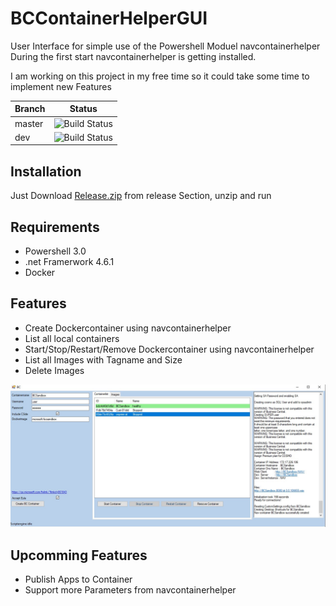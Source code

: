 # BCContainerHelperGUI
User Interface for simple use of the Powershell Moduel navcontainerhelper
During the first start navcontainerhelper is getting installed. 

I am working on this project in my free time so it could take some time to implement new Features

|Branch|Status|
|-------|-------|
|master|![Build Status](https://dev.azure.com/PatrickGrabensteiner/BCContainerHelperGUI/_apis/build/status/PatrickGrabensteiner.BCContainerHelperGUI?branchName=master)|
|dev|![Build Status](https://dev.azure.com/PatrickGrabensteiner/BCContainerHelperGUI/_apis/build/status/PatrickGrabensteiner.BCContainerHelperGUI?branchName=dev) |

## Installation
Just Download [Release.zip](../../releases/download/v1.0.0.1/Release.zip) from release Section, unzip and run

## Requirements
* Powershell 3.0
* .net Framerwork 4.6.1
* Docker 

## Features
* Create Dockercontainer using navcontainerhelper
* List all local containers
* Start/Stop/Restart/Remove Dockercontainer using navcontainerhelper
* List all Images with Tagname and Size
* Delete Images

![GUI](Images/Screenshot-1.jpg)

## Upcomming Features
* Publish Apps to Container
* Support more Parameters from navcontainerhelper

